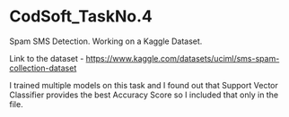 # CodSoft_TaskNo.4
Spam SMS Detection. Working on a Kaggle Dataset.

Link to the dataset - https://www.kaggle.com/datasets/uciml/sms-spam-collection-dataset

I trained multiple models on this task and I found out that Support Vector Classifier provides the best Accuracy Score so I included that only in the file.

